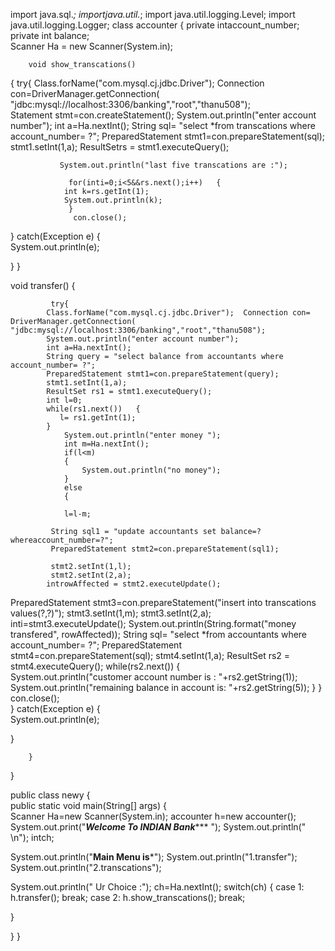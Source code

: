 import java.sql.*;
importjava.util.*;
import java.util.logging.Level;
import java.util.logging.Logger;
class accounter
{
 private intaccount_number;
         private int balance;         
Scanner Ha = new Scanner(System.in);
       
   
        void show_transcations()
{ 
            try{
            Class.forName("com.mysql.cj.jdbc.Driver");  Connection con=DriverManager.getConnection( "jdbc:mysql://localhost:3306/banking","root","thanu508");   
            Statement stmt=con.createStatement();
            System.out.println("enter account number");
            int a=Ha.nextInt();
            String sql= "select  *from transcations where account_number= ?";
              PreparedStatement stmt1=con.prepareStatement(sql);
              stmt1.setInt(1,a);
            ResultSetrs = stmt1.executeQuery();
            
               System.out.println("last five transcations are :");
          
                 for(inti=0;i<5&&rs.next();i++)   {  
                int k=rs.getInt(1);
                System.out.println(k);
                 }
                  con.close();  
}      catch(Exception e)
{    
    System.out.println(e);

}
        }
       
   void transfer()
        {
           
             try{
            Class.forName("com.mysql.cj.jdbc.Driver");  Connection con= DriverManager.getConnection( "jdbc:mysql://localhost:3306/banking","root","thanu508");  
            System.out.println("enter account number");
            int a=Ha.nextInt();
            String query = "select balance from accountants where account_number= ?";
            PreparedStatement stmt1=con.prepareStatement(query);
            stmt1.setInt(1,a);
            ResultSet rs1 = stmt1.executeQuery();
            int l=0;
            while(rs1.next())   {
               l= rs1.getInt(1);
            }
                System.out.println("enter money ");
                int m=Ha.nextInt();
                if(l<m)
                {
                    System.out.println("no money");
                }
                else
                {
                    
                l=l-m;
                
             String sql1 = "update accountants set balance=? whereaccount_number=?";
             PreparedStatement stmt2=con.prepareStatement(sql1);
             
             stmt2.setInt(1,l);
             stmt2.setInt(2,a);
            introwAffected = stmt2.executeUpdate();
          
 PreparedStatement stmt3=con.prepareStatement("insert into transcations values(?,?)");
             stmt3.setInt(1,m);
             stmt3.setInt(2,a);
             inti=stmt3.executeUpdate();
            System.out.println(String.format("money transfered", rowAffected)); 
            String sql= "select  *from accountants where account_number= ?";
              PreparedStatement stmt4=con.prepareStatement(sql);
              stmt4.setInt(1,a);
              ResultSet rs2 = stmt4.executeQuery();
                while(rs2.next())   {      
System.out.println("customer account number is :   "+rs2.getString(1));
                System.out.println("remaining balance in account is:   "+rs2.getString(5));
                 }
                }
                  con.close();  
}      catch(Exception e)
{    
    System.out.println(e);

}
            
        }
}



public class newy
{  
public static void main(String[] args)
{    
Scanner Ha=new Scanner(System.in);
                accounter h=new accounter();
System.out.print("*******Welcome To INDIAN Bank********** ");
                System.out.println(" \n");
intch;
                
System.out.println("********Main Menu is*********");
System.out.println("1.transfer");
                        System.out.println("2.transcations");
                        
System.out.println("  Ur Choice :");
ch=Ha.nextInt();
switch(ch)
{ 
                                 case 1:
                                    h.transfer();
                                    break;
                                 case 2:
                                     h.show_transcations();
                                     break;

}
                       
                        
                
}
        }
		


